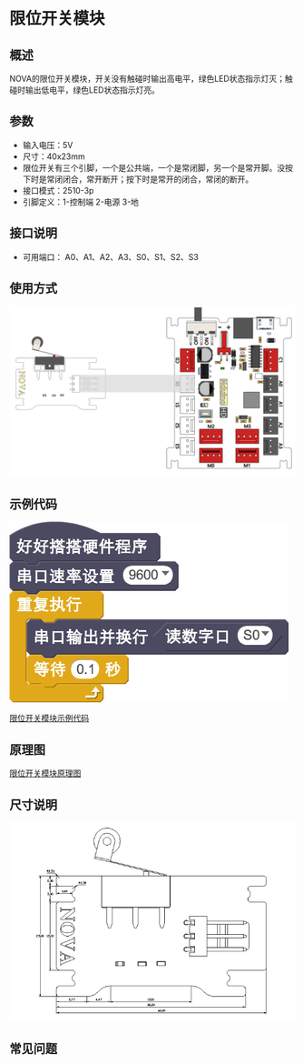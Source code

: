 # 限位开关模块

## 概述

NOVA的限位开关模块，开关没有触碰时输出高电平，绿色LED状态指示灯灭；触碰时输出低电平，绿色LED状态指示灯亮。

## 参数

* 输入电压：5V
* 尺寸：40x23mm
* 限位开关有三个引脚，一个是公共端，一个是常闭脚，另一个是常开脚。没按下时是常闭闭合，常开断开；按下时是常开的闭合，常闭的断开。
* 接口模式：2510-3p
* 引脚定义：1-控制端 2-电源 3-地

## 接口说明

* 可用端口： A0、A1、A2、A3、S0、S1、S2、S3

## 使用方式

![](../../.gitbook/assets/65.png)

## 示例代码

![](../../.gitbook/assets/70.png)

[限位开关模块示例代码](http://www.haohaodada.com/show.php?id=947645)

## 原理图

[限位开关模块原理图](https://github.com/Haohaodada-official/haohaodada-docs/blob/master/原理图/限位开关模块.pdf)

## 尺寸说明

![](../../.gitbook/assets/131.png)

## 常见问题

